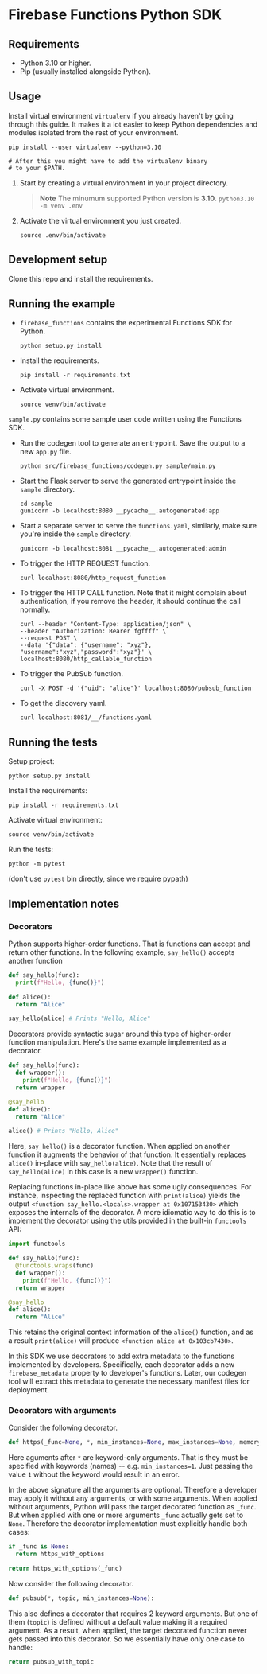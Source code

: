 # Firebase Functions Python SDK

## Requirements

- Python 3.10 or higher.
- Pip (usually installed alongside Python).

## Usage

Install virtual environment `virtualenv` if you already haven't by going through this guide.
It makes it a lot easier to keep Python dependencies and modules isolated from the rest
of your environment.

```
pip install --user virtualenv --python=3.10

# After this you might have to add the virtualenv binary
# to your $PATH.
```

1.  Start by creating a virtual environment in your project directory.
    > **Note**
    > The minumum supported Python version is **3.10**.
        ```
        python3.10 -m venv .env
        ```
2.  Activate the virtual environment you just created.
    ```
    source .env/bin/activate
    ```

## Development setup

Clone this repo and install the requirements.

## Running the example

- `firebase_functions` contains the experimental Functions SDK for Python.
  ```
  python setup.py install
  ```
- Install the requirements.
  ```
  pip install -r requirements.txt
  ```
- Activate virtual environment.
  ```
  source venv/bin/activate
  ```
`sample.py` contains some sample user code written using the Functions SDK.

- Run the codegen tool to generate an entrypoint. Save the output to a new
  `app.py` file.
  ```
  python src/firebase_functions/codegen.py sample/main.py
  ```
- Start the Flask server to serve the generated entrypoint inside the `sample` directory.
  ```
  cd sample
  gunicorn -b localhost:8080 __pycache__.autogenerated:app
  ```
- Start a separate server to serve the `functions.yaml`, similarly, make sure you're inside the `sample` directory.
  ```
  gunicorn -b localhost:8081 __pycache__.autogenerated:admin
  ```
- To trigger the HTTP REQUEST function.
  ```
  curl localhost:8080/http_request_function
  ```
- To trigger the HTTP CALL function. Note that it might complain about authentication, if you remove the header, it should continue the call normally.
  ```
  curl --header "Content-Type: application/json" \
  --header "Authorization: Bearer fgffff" \
  --request POST \
  --data '{"data": {"username": "xyz"}, "username":"xyz","password":"xyz"}' \
  localhost:8080/http_callable_function
  ```
- To trigger the PubSub function.

  ```
  curl -X POST -d '{"uid": "alice"}' localhost:8080/pubsub_function
  ```

- To get the discovery yaml.
  ```
  curl localhost:8081/__/functions.yaml
  ```

## Running the tests

Setup project:

```
python setup.py install
```

Install the requirements:

```
pip install -r requirements.txt
```

Activate virtual environment:

```
source venv/bin/activate
```

Run the tests:

```
python -m pytest
```

(don't use `pytest` bin directly, since we require pypath)

## Implementation notes

### Decorators

Python supports higher-order functions. That is functions can accept and return other functions.
In the following example, `say_hello()` accepts another function

```py
def say_hello(func):
  print(f"Hello, {func()}")

def alice():
  return "Alice"

say_hello(alice) # Prints "Hello, Alice"
```

Decorators provide syntactic sugar around this type of higher-order function manipulation.
Here's the same example implemented as a decorator.

```py
def say_hello(func):
  def wrapper():
    print(f"Hello, {func()}")
  return wrapper

@say_hello
def alice():
  return "Alice"

alice() # Prints "Hello, Alice"
```

Here, `say_hello()` is a decorator function. When applied on another function it augments the
behavior of that function. It essentially replaces `alice()` in-place with `say_hello(alice)`.
Note that the result of `say_hello(alice)` in this case is a new `wrapper()` function.

Replacing functions in-place like above has some ugly consequences. For instance, inspecting
the replaced function with `print(alice)` yields the output
`<function say_hello.<locals>.wrapper at 0x107153430>` which exposes the internals of the
decorator. A more idiomatic way to do this is to implement the decorator using the utils
provided in the built-in `functools` API:

```py
import functools

def say_hello(func):
  @functools.wraps(func)
  def wrapper():
    print(f"Hello, {func()}")
  return wrapper

@say_hello
def alice():
  return "Alice"
```

This retains the original context information of the `alice()` function, and as a result
`print(alice)` will produce `<function alice at 0x103cb7430>`.

In this SDK we use decorators to add extra metadata to the functions implemented by developers.
Specifically, each decorator adds a new `firebase_metadata` property to developer's functions.
Later, our codegen tool will extract this metadata to generate the necessary manifest files
for deployment.

### Decorators with arguments

Consider the following decorator.

```py
def https(_func=None, *, min_instances=None, max_instances=None, memory_mb=None):
```

Here aguments after `*` are keyword-only arguments. That is they must be specified with
keywords (names) -- e.g. `min_instances=1`. Just passing the value `1` without the
keyword would result in an error.

In the above signature all the arguments are optional. Therefore a developer may apply
it without any arguments, or with some arguments. When applied without arguments, Python
will pass the target decorated function as `_func`. But when applied with one or more
arguments `_func` actually gets set to `None`. Therefore the decorator implementation
must explicitly handle both cases:

```py
if _func is None:
  return https_with_options

return https_with_options(_func)
```

Now consider the following decorator.

```py
def pubsub(*, topic, min_instances=None):
```

This also defines a decorator that requires 2 keyword arguments. But one of them (`topic`) is
defined without a default value making it a required argument. As a result, when applied, the
target decorated function never gets passed into this decorator. So we essentially have only
one case to handle:

```py
return pubsub_with_topic
```
